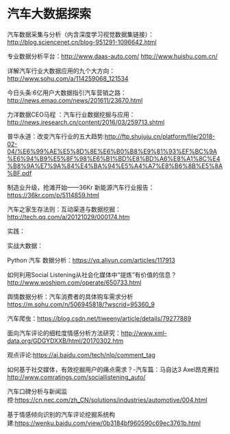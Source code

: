 # 汽车大数据探索

汽车数据采集与分析（内含深度学习视觉数据集链接）：http://blog.sciencenet.cn/blog-951291-1096642.html

专业数据分析平台：http://www.daas-auto.com/ http://www.huishu.com.cn/

详解汽车行业大数据应用的九个大方向：http://www.sohu.com/a/114259068_121534

今日头条:6亿用户大数据指引汽车营销之路：http://news.emao.com/news/201611/23670.html

力洋数据CEO马程 ：汽车行业数据挖掘与应用：http://news.iresearch.cn/content/2016/03/259713.shtml

普华永道：改变汽车行业的五大趋势:http://ftp.shujuju.cn/platform/file/2018-02-04/%E6%99%AE%E5%8D%8E%E6%B0%B8%E9%81%93%EF%BC%9A%E6%94%B9%E5%8F%98%E6%B1%BD%E8%BD%A6%E8%A1%8C%E4%B8%9A%E7%9A%84%E4%BA%94%E5%A4%A7%E8%B6%8B%E5%8A%BF.pdf

制造业升级，抢滩开始——36Kr 新能源汽车行业报告：https://36kr.com/p/5114859.html

汽车之家生存法则：互动渠道与数据挖掘：http://tech.qq.com/a/20121029/000174.htm

实践：

实战大数据：

Python 汽车 数据分析：https://yq.aliyun.com/articles/117913

如何利用Social Listening从社会化媒体中“提炼”有价值的信息？ http://www.woshipm.com/operate/650733.html

舆情数据分析：汽车消费者的具体购车需求分析 https://m.sohu.com/n/506945818/?wscrid=95360_9

汽车爬虫：https://blog.csdn.net/tiweeny/article/details/79277889

面向汽车评论的细粒度情感分析方法研究：http://www.xml-data.org/GDGYDXXB/html/20170302.htm

观点评论:https://ai.baidu.com/tech/nlp/comment_tag

如何基于社交媒体，有效挖掘用户的痛点需求？-汽车篇：马自达3 Axel昂克赛拉 http://www.comratings.com/sociallistening_auto/

汽车口碑分析与新闻监控:https://cn.nec.com/zh_CN/solutions/industries/automotive/004.html

基于情感倾向识别的汽车评论挖掘系统构建:https://wenku.baidu.com/view/0b3184bf960590c69ec3761b.html

